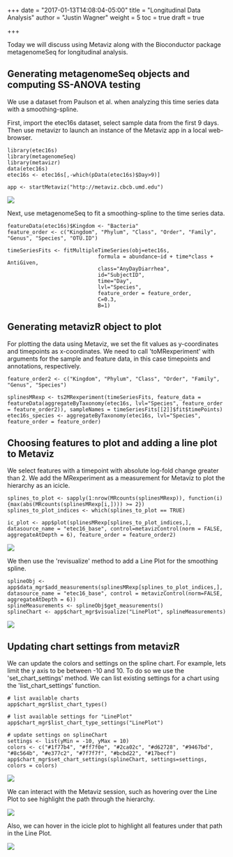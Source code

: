 +++
date = "2017-01-13T14:08:04-05:00"
title = "Longitudinal Data Analysis"
author = "Justin Wagner"
weight = 5
toc = true
draft = true

+++

Today we will discuss using Metaviz along with the Bioconductor package metagenomeSeq for longitudinal analysis.


## Generating metagenomeSeq objects and computing SS-ANOVA testing

We use a dataset from Paulson et al. when analyzing this time series data with a smoothing-spline.

First, import the etec16s dataset, select sample data from the first 9 days. Then use metavizr to launch an instance of the Metaviz app in a local web-browser.

```{r, eval=FALSE}
library(etec16s)
library(metagenomeSeq)
library(metavizr)
data(etec16s)
etec16s <- etec16s[,-which(pData(etec16s)$Day>9)]

app <- startMetaviz("http://metaviz.cbcb.umd.edu") 
```

![](/images/metaviz/SplineAppLaunch.png)

Next, use metagenomeSeq to fit a smoothing-spline to the time series data.

```{r, eval=FALSE}
featureData(etec16s)$Kingdom <- "Bacteria"
feature_order <- c("Kingdom", "Phylum", "Class", "Order", "Family", "Genus", "Species", "OTU.ID")

timeSeriesFits <- fitMultipleTimeSeries(obj=etec16s,
                             formula = abundance~id + time*class + AntiGiven,
                             class="AnyDayDiarrhea",
                             id="SubjectID",
                             time="Day",
                             lvl="Species",
                             feature_order = feature_order,
                             C=0.3,
                             B=1)
```

## Generating metavizR object to plot

For plotting the data using Metaviz, we set the fit values as y-coordinates and timepoints as x-coordinates.  We need to call 'toMRexperiment' with arguments for the sample and feature data, in this case timepoints and annotations, respectively.

```{r, eval=FALSE}
feature_order2 <- c("Kingdom", "Phylum", "Class", "Order", "Family", "Genus", "Species")

splinesMRexp <- ts2MRexperiment(timeSeriesFits, feature_data = featureData(aggregateByTaxonomy(etec16s, lvl="Species", feature_order = feature_order2)), sampleNames = timeSeriesFits[[2]]$fit$timePoints)
etec16s_species <- aggregateByTaxonomy(etec16s, lvl="Species", feature_order = feature_order)
```

## Choosing features to plot and adding a line plot to Metaviz

We select features with a timepoint with absolute log-fold change greater than 2. We add the MRexperiment as a measurement for Metaviz to plot the hierarchy as an icicle.

```{r, eval=FALSE}
splines_to_plot <- sapply(1:nrow(MRcounts(splinesMRexp)), function(i) {max(abs(MRcounts(splinesMRexp[i,]))) >= 2})
splines_to_plot_indices <- which(splines_to_plot == TRUE)

ic_plot <- app$plot(splinesMRexp[splines_to_plot_indices,], datasource_name = "etec16_base", control=metavizControl(norm = FALSE, aggregateAtDepth = 6), feature_order = feature_order2)
```

![](/images/metaviz/SplineAddIcicle.png)

We then use the 'revisualize' method to add a Line Plot for the smoothing spline.

```{r, eval=FALSE}
splineObj <- app$data_mgr$add_measurements(splinesMRexp[splines_to_plot_indices,], datasource_name = "etec16_base", control = metavizControl(norm=FALSE, aggregateAtDepth = 6))
splineMeasurements <- splineObj$get_measurements()
splineChart <- app$chart_mgr$visualize("LinePlot", splineMeasurements)
```

![](/images/metaviz/SplineLinePlotAdded.png)

## Updating chart settings from metavizR

We can update the colors and settings on the spline chart. For example, lets limit the y axis to be between -10 and 10. To do so we use the 'set_chart_settings' method. We can list existing settings for a chart using the 'list_chart_settings' function.

```{r, eval=FALSE, echo=FALSE}
# list available charts
app$chart_mgr$list_chart_types()

# list available settings for "LinePlot"
app$chart_mgr$list_chart_type_settings("LinePlot")

# update settings on splineChart 
settings <- list(yMin = -10, yMax = 10)
colors <- c("#1f77b4", "#ff7f0e", "#2ca02c", "#d62728", "#9467bd", "#8c564b", "#e377c2", "#7f7f7f", "#bcbd22", "#17becf")
app$chart_mgr$set_chart_settings(splineChart, settings=settings, colors = colors)
```

![](/images/metaviz/SplineLinePlotSettings.png)

We can interact with the Metaviz session, such as hovering over the Line Plot to see highlight the path through the hierarchy.

![](/images/metaviz/SplineLinePlotHover.png)

Also, we can hover in the icicle plot to highlight all features under that path in the Line Plot.

![](/images/metaviz/SplineIcicleHover.png)